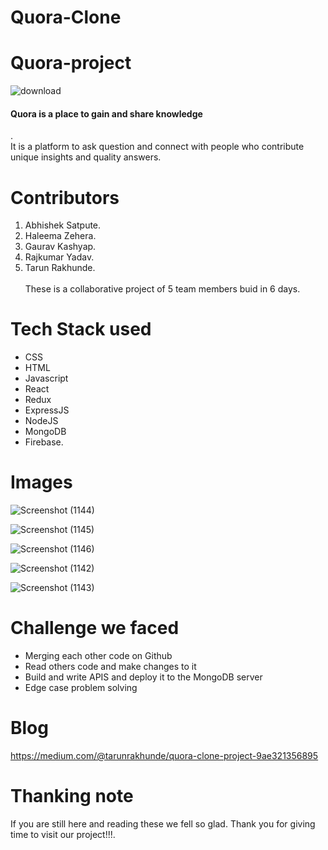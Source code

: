 # Quora-Clone
# Quora-project

![download](https://user-images.githubusercontent.com/96281694/161429982-780b3c52-19cb-493f-9feb-b5ade953260d.png)

<h4>Quora is a place to gain and share knowledge</h4>. <br>It is a platform to ask question and connect with people who contribute unique insights and quality answers.<br>

# Contributors
1. Abhishek Satpute.
2. Haleema Zehera.
3. Gaurav Kashyap.
4. Rajkumar Yadav.
5. Tarun Rakhunde.<br><br>
These is a collaborative project of 5 team members buid in 6 days.

# Tech Stack  used 
- CSS
- HTML
- Javascript
- React
- Redux
- ExpressJS
- NodeJS
- MongoDB
- Firebase.
# Images
![Screenshot (1144)](https://user-images.githubusercontent.com/93375598/161431284-3ea74c96-256c-4005-b05e-9b33a0fca45a.png)


![Screenshot (1145)](https://user-images.githubusercontent.com/93375598/161431341-c61d8b8d-4ab0-4b6a-8e71-730059fd5cda.png)

![Screenshot (1146)](https://user-images.githubusercontent.com/93375598/161431352-c11cd7d7-52a7-42ad-b6bb-c97c24ff1202.png)

![Screenshot (1142)](https://user-images.githubusercontent.com/93375598/161431363-3d611925-95a2-472f-8ecb-b1b854a1d032.png)

![Screenshot (1143)](https://user-images.githubusercontent.com/93375598/161431385-e0a46238-e46d-433f-b2e0-afe61fec1516.png)

# Challenge we faced
- Merging each other code on Github<br>
- Read others code and make changes to it<br>
- Build and write APIS and deploy it to the MongoDB server<br>
- Edge case problem solving<br>

# Blog
https://medium.com/@tarunrakhunde/quora-clone-project-9ae321356895

# Thanking note
If you are still here and reading these we fell so glad. Thank you for giving time to visit our project!!!.

